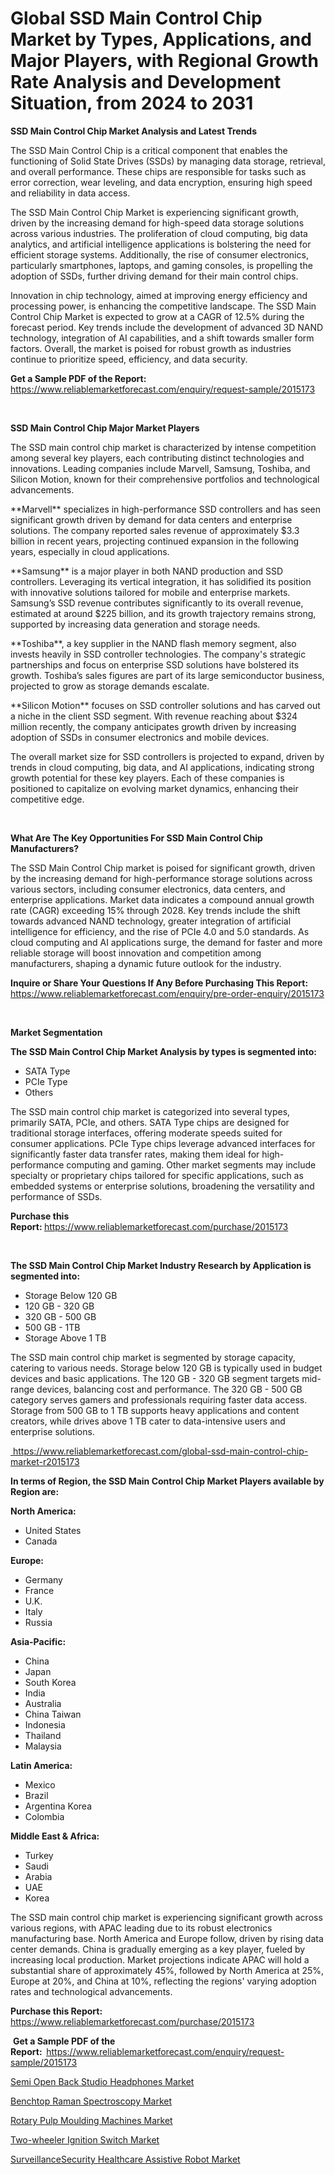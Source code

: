 <p><h1>Global SSD Main Control Chip Market by Types, Applications, and Major Players, with Regional Growth Rate Analysis and Development Situation, from 2024 to 2031</h1></p><p><strong>SSD Main Control Chip Market Analysis and Latest Trends</strong></p>
<p><p>The SSD Main Control Chip is a critical component that enables the functioning of Solid State Drives (SSDs) by managing data storage, retrieval, and overall performance. These chips are responsible for tasks such as error correction, wear leveling, and data encryption, ensuring high speed and reliability in data access. </p><p>The SSD Main Control Chip Market is experiencing significant growth, driven by the increasing demand for high-speed data storage solutions across various industries. The proliferation of cloud computing, big data analytics, and artificial intelligence applications is bolstering the need for efficient storage systems. Additionally, the rise of consumer electronics, particularly smartphones, laptops, and gaming consoles, is propelling the adoption of SSDs, further driving demand for their main control chips.</p><p>Innovation in chip technology, aimed at improving energy efficiency and processing power, is enhancing the competitive landscape. The SSD Main Control Chip Market is expected to grow at a CAGR of 12.5% during the forecast period. Key trends include the development of advanced 3D NAND technology, integration of AI capabilities, and a shift towards smaller form factors. Overall, the market is poised for robust growth as industries continue to prioritize speed, efficiency, and data security.</p></p>
<p><strong>Get a Sample PDF of the Report:&nbsp;</strong> <a href="https://www.reliablemarketforecast.com/enquiry/request-sample/2015173?utm_campaign=1080&utm_medium=2&utm_source=Github&utm_content=ia&utm_term=27102024&utm_id=ssd-main-control-chip">https://www.reliablemarketforecast.com/enquiry/request-sample/2015173</a></p>
<p>&nbsp;</p>
<p><strong>SSD Main Control Chip Major Market Players</strong></p>
<p><p>The SSD main control chip market is characterized by intense competition among several key players, each contributing distinct technologies and innovations. Leading companies include Marvell, Samsung, Toshiba, and Silicon Motion, known for their comprehensive portfolios and technological advancements.</p><p>**Marvell** specializes in high-performance SSD controllers and has seen significant growth driven by demand for data centers and enterprise solutions. The company reported sales revenue of approximately $3.3 billion in recent years, projecting continued expansion in the following years, especially in cloud applications.</p><p>**Samsung** is a major player in both NAND production and SSD controllers. Leveraging its vertical integration, it has solidified its position with innovative solutions tailored for mobile and enterprise markets. Samsung’s SSD revenue contributes significantly to its overall revenue, estimated at around $225 billion, and its growth trajectory remains strong, supported by increasing data generation and storage needs.</p><p>**Toshiba**, a key supplier in the NAND flash memory segment, also invests heavily in SSD controller technologies. The company's strategic partnerships and focus on enterprise SSD solutions have bolstered its growth. Toshiba’s sales figures are part of its large semiconductor business, projected to grow as storage demands escalate.</p><p>**Silicon Motion** focuses on SSD controller solutions and has carved out a niche in the client SSD segment. With revenue reaching about $324 million recently, the company anticipates growth driven by increasing adoption of SSDs in consumer electronics and mobile devices.</p><p>The overall market size for SSD controllers is projected to expand, driven by trends in cloud computing, big data, and AI applications, indicating strong growth potential for these key players. Each of these companies is positioned to capitalize on evolving market dynamics, enhancing their competitive edge.</p></p>
<p>&nbsp;</p>
<p><strong>What Are The Key Opportunities For SSD Main Control Chip Manufacturers?</strong></p>
<p><p>The SSD Main Control Chip market is poised for significant growth, driven by the increasing demand for high-performance storage solutions across various sectors, including consumer electronics, data centers, and enterprise applications. Market data indicates a compound annual growth rate (CAGR) exceeding 15% through 2028. Key trends include the shift towards advanced NAND technology, greater integration of artificial intelligence for efficiency, and the rise of PCIe 4.0 and 5.0 standards. As cloud computing and AI applications surge, the demand for faster and more reliable storage will boost innovation and competition among manufacturers, shaping a dynamic future outlook for the industry.</p></p>
<p><strong>Inquire or Share Your Questions If Any Before Purchasing This Report:</strong> <a href="https://www.reliablemarketforecast.com/enquiry/pre-order-enquiry/2015173?utm_campaign=1080&utm_medium=2&utm_source=Github&utm_content=ia&utm_term=27102024&utm_id=ssd-main-control-chip">https://www.reliablemarketforecast.com/enquiry/pre-order-enquiry/2015173</a></p>
<p>&nbsp;</p>
<p><strong>Market Segmentation</strong></p>
<p><strong>The SSD Main Control Chip Market Analysis by types is segmented into:</strong></p>
<p><ul><li>SATA Type</li><li>PCIe Type</li><li>Others</li></ul></p>
<p><p>The SSD main control chip market is categorized into several types, primarily SATA, PCIe, and others. SATA Type chips are designed for traditional storage interfaces, offering moderate speeds suited for consumer applications. PCIe Type chips leverage advanced interfaces for significantly faster data transfer rates, making them ideal for high-performance computing and gaming. Other market segments may include specialty or proprietary chips tailored for specific applications, such as embedded systems or enterprise solutions, broadening the versatility and performance of SSDs.</p></p>
<p><strong>Purchase this Report:&nbsp;</strong><a href="https://www.reliablemarketforecast.com/purchase/2015173?utm_campaign=1080&utm_medium=2&utm_source=Github&utm_content=ia&utm_term=27102024&utm_id=ssd-main-control-chip">https://www.reliablemarketforecast.com/purchase/2015173</a></p>
<p>&nbsp;</p>
<p><strong>The SSD Main Control Chip Market Industry Research by Application is segmented into:</strong></p>
<p><ul><li>Storage Below 120 GB</li><li>120 GB - 320 GB</li><li>320 GB - 500 GB</li><li>500 GB - 1TB</li><li>Storage Above 1 TB</li></ul></p>
<p><p>The SSD main control chip market is segmented by storage capacity, catering to various needs. Storage below 120 GB is typically used in budget devices and basic applications. The 120 GB - 320 GB segment targets mid-range devices, balancing cost and performance. The 320 GB - 500 GB category serves gamers and professionals requiring faster data access. Storage from 500 GB to 1 TB supports heavy applications and content creators, while drives above 1 TB cater to data-intensive users and enterprise solutions.</p></p>
<p><a href="https://www.reliablemarketforecast.com/global-ssd-main-control-chip-market-r2015173?utm_campaign=1080&utm_medium=2&utm_source=Github&utm_content=ia&utm_term=27102024&utm_id=ssd-main-control-chip">&nbsp;https://www.reliablemarketforecast.com/global-ssd-main-control-chip-market-r2015173</a></p>
<p><strong>In terms of Region, the SSD Main Control Chip Market Players available by Region are:</strong></p>
<p>
    <p> <strong> North America: </strong>
        <ul>
            <li>United States</li>
            <li>Canada</li>
        </ul>
        </p> 
    <p> <strong> Europe: </strong>
        <ul>
            <li>Germany</li>
            <li>France</li>
            <li>U.K.</li>
            <li>Italy</li>
            <li>Russia</li>
        </ul>
        </p> 
    <p> <strong> Asia-Pacific: </strong>
        <ul>
            <li>China</li>
            <li>Japan</li>
            <li>South Korea</li>
            <li>India</li>
            <li>Australia</li>
            <li>China Taiwan</li>
            <li>Indonesia</li>
            <li>Thailand</li>
            <li>Malaysia</li>
        </ul>
        </p> 
    <p> <strong> Latin America: </strong>
        <ul>
            <li>Mexico</li>
            <li>Brazil</li>
            <li>Argentina Korea</li>
            <li>Colombia</li>
        </ul>
        </p> 
    <p> <strong> Middle East & Africa: </strong>
        <ul>
            <li>Turkey</li>
            <li>Saudi</li>
            <li>Arabia</li>
            <li>UAE</li>
            <li>Korea</li>
        </ul>
    </p>
    </p>
<p><p>The SSD main control chip market is experiencing significant growth across various regions, with APAC leading due to its robust electronics manufacturing base. North America and Europe follow, driven by rising data center demands. China is gradually emerging as a key player, fueled by increasing local production. Market projections indicate APAC will hold a substantial share of approximately 45%, followed by North America at 25%, Europe at 20%, and China at 10%, reflecting the regions' varying adoption rates and technological advancements.</p></p>
<p><strong>Purchase this Report: </strong><a href="https://www.reliablemarketforecast.com/purchase/2015173?utm_campaign=1080&utm_medium=2&utm_source=Github&utm_content=ia&utm_term=27102024&utm_id=ssd-main-control-chip">https://www.reliablemarketforecast.com/purchase/2015173</a></p>
<p>&nbsp;<strong>Get a Sample PDF of the Report:&nbsp;&nbsp;</strong><a href="https://www.reliablemarketforecast.com/enquiry/request-sample/2015173?utm_campaign=1080&utm_medium=2&utm_source=Github&utm_content=ia&utm_term=27102024&utm_id=ssd-main-control-chip">https://www.reliablemarketforecast.com/enquiry/request-sample/2015173</a></p>
<p><strong></strong></p>
<p><p><a href="https://github.com/anidillnagatat/Market-Research-Report-List-1/blob/main/semi-open-back-studio-headphones-market.md?utm_campaign=1080&utm_medium=2&utm_source=Github&utm_content=ia&utm_term=27102024&utm_id=ssd-main-control-chip">Semi Open Back Studio Headphones Market</a></p><p><a href="https://issuu.com/reportprime-2/docs/benchtop-raman-spectroscopy-market-_1efea9b799eb13?utm_campaign=1080&utm_medium=2&utm_source=Github&utm_content=ia&utm_term=27102024&utm_id=ssd-main-control-chip">Benchtop Raman Spectroscopy Market</a></p><p><a href="https://www.linkedin.com/pulse/investment-opportunities-rotary-pulp-moulding-machines-sector-8wupf?utm_campaign=1080&utm_medium=2&utm_source=Github&utm_content=ia&utm_term=27102024&utm_id=ssd-main-control-chip">Rotary Pulp Moulding Machines Market</a></p><p><a href="https://www.linkedin.com/pulse/two-wheeler-ignition-switch-market-outlook-current-assessment-gkcef?utm_campaign=1080&utm_medium=2&utm_source=Github&utm_content=ia&utm_term=27102024&utm_id=ssd-main-control-chip">Two-wheeler Ignition Switch Market</a></p><p><a href="https://github.com/lallietva4l/Market-Research-Report-List-1/blob/main/surveillancesecurity-healthcare-assistive-robot-market.md?utm_campaign=1080&utm_medium=2&utm_source=Github&utm_content=ia&utm_term=27102024&utm_id=ssd-main-control-chip">SurveillanceSecurity Healthcare Assistive Robot Market</a></p></p>
